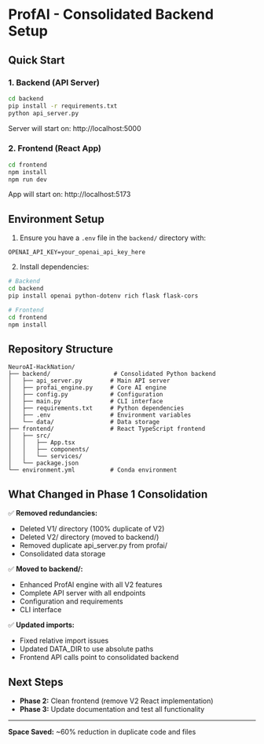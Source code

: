 # ProfAI - Consolidated Backend Setup

## Quick Start

### 1. Backend (API Server)
```bash
cd backend
pip install -r requirements.txt
python api_server.py
```
Server will start on: http://localhost:5000

### 2. Frontend (React App)
```bash
cd frontend  
npm install
npm run dev
```
App will start on: http://localhost:5173

## Environment Setup

1. Ensure you have a `.env` file in the `backend/` directory with:
```
OPENAI_API_KEY=your_openai_api_key_here
```

2. Install dependencies:
```bash
# Backend
cd backend
pip install openai python-dotenv rich flask flask-cors

# Frontend  
cd frontend
npm install
```

## Repository Structure

```
NeuroAI-HackNation/
├── backend/                  # Consolidated Python backend
│   ├── api_server.py        # Main API server
│   ├── profai_engine.py     # Core AI engine  
│   ├── config.py            # Configuration
│   ├── main.py              # CLI interface
│   ├── requirements.txt     # Python dependencies
│   ├── .env                 # Environment variables
│   └── data/                # Data storage
├── frontend/                # React TypeScript frontend
│   ├── src/
│   │   ├── App.tsx
│   │   ├── components/
│   │   └── services/
│   └── package.json
└── environment.yml          # Conda environment
```

## What Changed in Phase 1 Consolidation

✅ **Removed redundancies:**
- Deleted V1/ directory (100% duplicate of V2)  
- Deleted V2/ directory (moved to backend/)
- Removed duplicate api_server.py from profai/
- Consolidated data storage

✅ **Moved to backend/:**
- Enhanced ProfAI engine with all V2 features
- Complete API server with all endpoints
- Configuration and requirements
- CLI interface

✅ **Updated imports:**
- Fixed relative import issues
- Updated DATA_DIR to use absolute paths
- Frontend API calls point to consolidated backend

## Next Steps

- **Phase 2:** Clean frontend (remove V2 React implementation) 
- **Phase 3:** Update documentation and test all functionality

---

**Space Saved:** ~60% reduction in duplicate code and files
